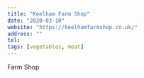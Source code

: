 ```yaml
---
title: "Keelham Farm Shop"
date: "2020-03-10"
website: "https://keelhamfarmshop.co.uk/"
address: ""
tel:
tags: [vegetables, meat]
---
```


Farm Shop
